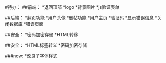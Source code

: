 #待办：
##前端：
*返回顶部
*logo
*背景图片
*js验证表单

##后端：
*翻页功能
*用户头像
*删帖功能
*用户主页
*验证码
*显示错误信息
*关闭数据库
*错误页面

##安全：
*密码加密存储
*HTML转移

##安全：
*HTML标签转义
*密码加密存储

###now:
*改良了字体样式